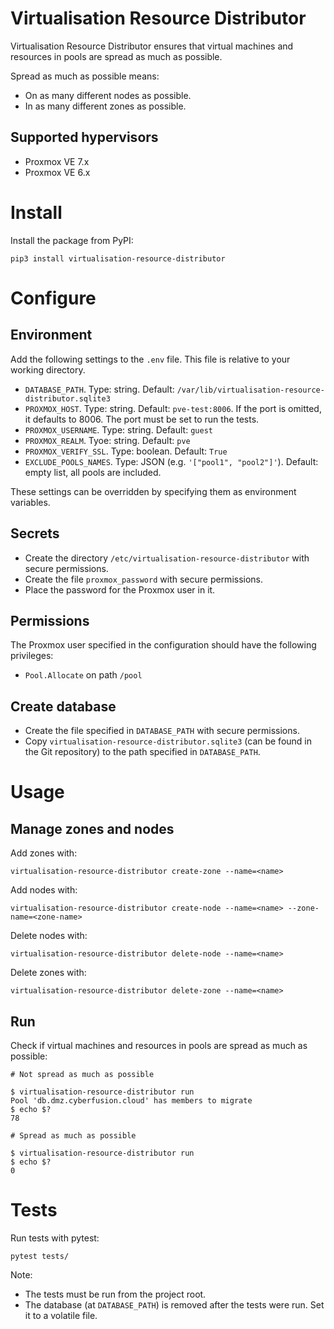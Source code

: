 # Virtualisation Resource Distributor

Virtualisation Resource Distributor ensures that virtual machines and resources in pools are spread as much as possible.

Spread as much as possible means:

* On as many different nodes as possible.
* In as many different zones as possible.

## Supported hypervisors

* Proxmox VE 7.x
* Proxmox VE 6.x

# Install

Install the package from PyPI:

    pip3 install virtualisation-resource-distributor

# Configure

## Environment

Add the following settings to the `.env` file. This file is relative to your working directory.

* `DATABASE_PATH`. Type: string. Default: `/var/lib/virtualisation-resource-distributor.sqlite3`
* `PROXMOX_HOST`. Type: string. Default: `pve-test:8006`. If the port is omitted, it defaults to 8006. The port must be set to run the tests.
* `PROXMOX_USERNAME`. Type: string. Default: `guest`
* `PROXMOX_REALM`. Tyoe: string. Default: `pve`
* `PROXMOX_VERIFY_SSL`. Type: boolean. Default: `True`
* `EXCLUDE_POOLS_NAMES`. Type: JSON (e.g. `'["pool1", "pool2"]'`). Default: empty list, all pools are included.

These settings can be overridden by specifying them as environment variables.

## Secrets

* Create the directory `/etc/virtualisation-resource-distributor` with secure permissions.
* Create the file `proxmox_password` with secure permissions.
* Place the password for the Proxmox user in it.

## Permissions

The Proxmox user specified in the configuration should have the following privileges:

* `Pool.Allocate` on path `/pool`

## Create database

* Create the file specified in `DATABASE_PATH` with secure permissions.
* Copy `virtualisation-resource-distributor.sqlite3` (can be found in the Git repository) to the path specified in `DATABASE_PATH`.

# Usage

## Manage zones and nodes

Add zones with:

    virtualisation-resource-distributor create-zone --name=<name>

Add nodes with:

    virtualisation-resource-distributor create-node --name=<name> --zone-name=<zone-name>

Delete nodes with:

    virtualisation-resource-distributor delete-node --name=<name>

Delete zones with:

    virtualisation-resource-distributor delete-zone --name=<name>

## Run

Check if virtual machines and resources in pools are spread as much as possible:

```
# Not spread as much as possible

$ virtualisation-resource-distributor run
Pool 'db.dmz.cyberfusion.cloud' has members to migrate
$ echo $?
78

# Spread as much as possible

$ virtualisation-resource-distributor run
$ echo $?
0
```

# Tests

Run tests with pytest:

    pytest tests/

Note:

- The tests must be run from the project root.
- The database (at `DATABASE_PATH`) is removed after the tests were run. Set it to a volatile file.
